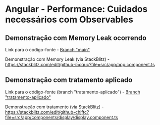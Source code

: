 
# Angular - Performance: Cuidados necessários com Observables

## Demonstração com Memory Leak ocorrendo
Link para o código-fonte - [Branch "main"](https://github.com/jonas-serpro/02-performance-observables/tree/tratamento-aplicado)

Demonstração com Memory Leak (via StackBlitz) - https://stackblitz.com/edit/github-i5cquc?file=src/app/app.component.ts

## Demonstração com tratamento aplicado
Link para o código-fonte (branch "tratamento-aplicado") - [Branch "tratamento-aplicado"](https://github.com/jonas-serpro/02-performance-observables/tree/tratamento-aplicado)

Demonstração com tratamento (via StackBlitz) - https://stackblitz.com/edit/github-chjftc?file=src/app/components/display/display.component.ts
